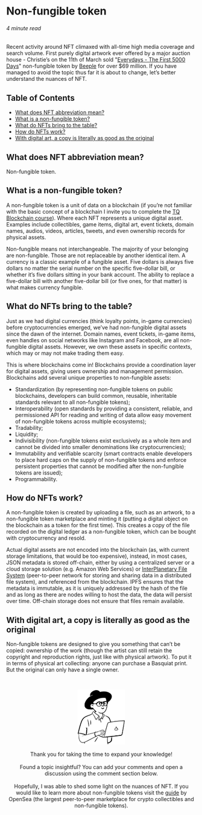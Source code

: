 # Non-fungible token

###### 4 minute read

Recent activity around NFT climaxed with all-time high media coverage and search volume. First purely digital artwork ever offered by a major auction house - Christie’s on the 11th of March sold "[Everydays - The First 5000 Days](https://onlineonly.christies.com/s/beeple-first-5000-days/beeple-b-1981-1/112924)" non-fungible token by [Beeple](https://twitter.com/beeple) for over $69 million. If you have managed to avoid the topic thus far it is about to change, let’s better understand the nuances of NFT.

## Table of Contents

- [What does NFT abbreviation mean?](#what-does-nft-abbreviation-mean)
- [What is a non-fungible token?](#what-is-a-non-fungible-token)
- [What do NFTs bring to the table?](#what-do-nfts-bring-to-the-table)
- [How do NFTs work?](#how-do-nfts-work)
- [With digital art, a copy is literally as good as the original](#with-digital-art-a-copy-is-literally-as-good-as-the-original)

## What does NFT abbreviation mean?

Non-fungible token.

## What is a non-fungible token?

A non-fungible token is a unit of data on a blockchain (if you’re not familiar with the basic concept of a blockchain I invite you to complete the [TQ Blockchain course](https://app.pluralsight.com/partner-cr/accenture/summary/cr-tq-blockchain)). Where each NFT represents a unique digital asset. Examples include collectibles, game items, digital art, event tickets, domain names, audios, videos, articles, tweets, and even ownership records for physical assets.

Non-fungible means not interchangeable. The majority of your belonging are non-fungible. Those are not replaceable by another identical item. A currency is a classic example of a fungible asset. Five dollars is always five dollars no matter the serial number on the specific five-dollar bill, or whether it’s five dollars sitting in your bank account. The ability to replace a five-dollar bill with another five-dollar bill (or five ones, for that matter) is what makes currency fungible.

## What do NFTs bring to the table?

Just as we had digital currencies (think loyalty points, in-game currencies) before cryptocurrencies emerged, we’ve had non-fungible digital assets since the dawn of the internet. Domain names, event tickets, in-game items, even handles on social networks like Instagram and Facebook, are all non-fungible digital assets. However, we own these assets in specific contexts, which may or may not make trading them easy.

This is where blockchains come in! Blockchains provide a coordination layer for digital assets, giving users ownership and management permission. Blockchains add several unique properties to non-fungible assets:

- Standardization (by representing non-fungible tokens on public blockchains, developers can build common, reusable, inheritable standards relevant to all non-fungible tokens);
 - Interoperability (open standards by providing a consistent, reliable, and permissioned API for reading and writing of data allow easy movement of non-fungible tokens across multiple ecosystems);
- Tradability;
- Liquidity;
- Indivisibility (non-fungible tokens exist exclusively as a whole item and cannot be divided into smaller denominations like cryptocurrencies);
- Immutability and verifiable scarcity (smart contracts enable developers to place hard caps on the supply of non-fungible tokens and enforce persistent properties that cannot be modified after the non-fungible tokens are issued);
- Programmability.

## How do NFTs work?

A non-fungible token is created by uploading a file, such as an artwork, to a non-fungible token marketplace and minting it (putting a digital object on the blockchain as a token for the first time). This creates a copy of the file recorded on the digital ledger as a non-fungible token, which can be bought with cryptocurrency and resold.

Actual digital assets are not encoded into the blockchain (as, with current storage limitations, that would be too expensive), instead, in most cases, JSON metadata is stored off-chain, either by using a centralized server or a cloud storage solution (e.g. Amazon Web Services) or [InterPlanetary File System](https://ipfs.io) (peer-to-peer network for storing and sharing data in a distributed file system), and referenced from the blockchain. IPFS ensures that the metadata is immutable, as it is uniquely addressed by the hash of the file and as long as there are nodes willing to host the data, the data will persist over time. Off-chain storage does not ensure that files remain available.

## With digital art, a copy is literally as good as the original

Non-fungible tokens are designed to give you something that can’t be copied: ownership of the work (though the artist can still retain the copyright and reproduction rights, just like with physical artwork). To put it in terms of physical art collecting: anyone can purchase a Basquiat print. But the original can only have a single owner.

<br>
<p align="center">
<img width="25%" alt="Curator" src="https://github.com/esesmuedgars/IdeaKit/blob/assets/character.svg" />
<!--Character credit goes to [Pablo Stanley](https://twitter.com/pablostanley) with his [Open Peeps](https://www.openpeeps.com) hand-drawn illustration library.-->
</p>
<p align="center">
Thank you for taking the time to expand your knowledge!
<br>
<br>
Found a topic insightful? You can add your comments and open a discussion using the comment section below.
<br>
<br>
Hopefully, I was able to shed some light on the nuances of NFT. If you would like to learn more about non-fungible tokens visit the <a href="https://blog.opensea.io/guides/non-fungible-tokens">guide</a> by OpenSea (the largest peer-to-peer marketplace for crypto collectibles and non-fungible tokens).
</p>
